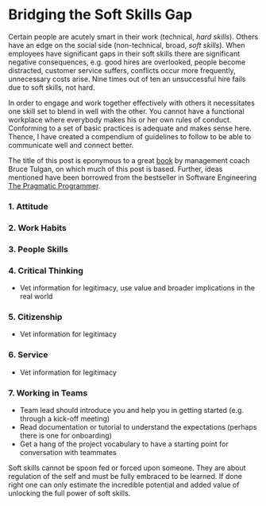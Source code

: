 # Bridging the Soft Skills Gap

Certain people are acutely smart in their work (technical, *hard skills*). Others have an edge on the social side (non-technical, broad, *soft skills*). When employees have significant gaps in their soft skills there are significant negative consequences, e.g. good hires are overlooked, people become distracted, customer service suffers, conflicts occur more frequently, unnecessary costs arise. Nine times out of ten an unsuccessful hire fails due to soft skills, not hard.

In order to engage and work together effectively with others it necessitates one skill set to blend in well with the other. You cannot have a functional workplace where everybody makes his or her own rules of conduct. Conforming to a set of basic practices is adequate and makes sense here. Thence, I have created a compendium of guidelines to follow to be able to communicate well and connect better.

The title of this post is eponymous to a great [book](https://www.amazon.com/Bridging-Soft-Skills-Gap-Missing/dp/1118725646/ref=sr_1_1?crid=2IX0QI0ATUVKX&dchild=1&keywords=bridging+the+soft+skills+gap&qid=1593540443&s=books&sprefix=bridging+the+soft%2Caps%2C256&sr=1-1) by management coach Bruce Tulgan, on which much of this post is based. Further, ideas mentioned have been borrowed from the bestseller in Software Engineering [The Pragmatic Programmer](https://www.amazon.com/Pragmatic-Programmer-Journeyman-Master/dp/020161622X/ref=sr_1_2?crid=6GKZD0PUB6QK&dchild=1&keywords=pragmatic+programmer&qid=1593635880&s=books&sprefix=pragmatic%2Caps%2C252&sr=1-2).


### 1. Attitude
### 2. Work Habits
### 3. People Skills
### 4. Critical Thinking
* Vet information for legitimacy, use value and broader implications in the real world
### 5. Citizenship
* Vet information for legitimacy
### 6. Service
* Vet information for legitimacy
### 7. Working in Teams
* Team lead should introduce you and help you in getting started (e.g. through a kick-off meeting)
* Read documentation or tutorial to understand the expectations (perhaps there is one for onboarding)
* Get a hang of the project vocabulary to have a starting point for conversation with teammates


Soft skills cannot be spoon fed or forced upon someone. They are about regulation of the self and must be fully embraced to be learned. If done right one can only estimate the incredible potential and added value of unlocking the full power of soft skills.
